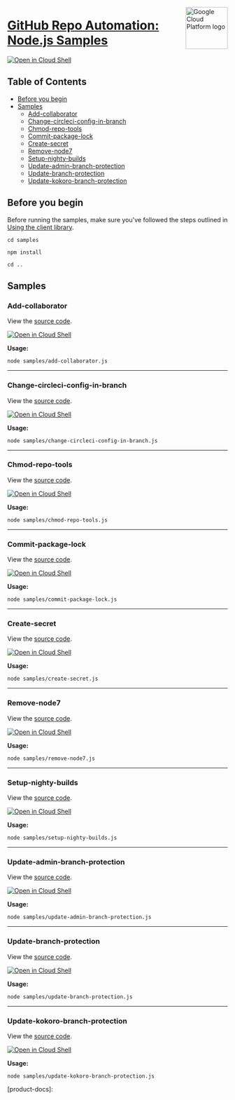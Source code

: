 [//]: # "This README.md file is auto-generated, all changes to this file will be lost."
[//]: # "To regenerate it, use `python -m synthtool`."
<img src="https://avatars2.githubusercontent.com/u/2810941?v=3&s=96" alt="Google Cloud Platform logo" title="Google Cloud Platform" align="right" height="96" width="96"/>

# [GitHub Repo Automation: Node.js Samples](https://github.com/googleapis/github-repo-automation)

[![Open in Cloud Shell][shell_img]][shell_link]



## Table of Contents

* [Before you begin](#before-you-begin)
* [Samples](#samples)
  * [Add-collaborator](#add-collaborator)
  * [Change-circleci-config-in-branch](#change-circleci-config-in-branch)
  * [Chmod-repo-tools](#chmod-repo-tools)
  * [Commit-package-lock](#commit-package-lock)
  * [Create-secret](#create-secret)
  * [Remove-node7](#remove-node7)
  * [Setup-nighty-builds](#setup-nighty-builds)
  * [Update-admin-branch-protection](#update-admin-branch-protection)
  * [Update-branch-protection](#update-branch-protection)
  * [Update-kokoro-branch-protection](#update-kokoro-branch-protection)

## Before you begin

Before running the samples, make sure you've followed the steps outlined in
[Using the client library](https://github.com/googleapis/github-repo-automation#using-the-client-library).

`cd samples`

`npm install`

`cd ..`

## Samples



### Add-collaborator

View the [source code](https://github.com/googleapis/github-repo-automation/blob/main/samples/add-collaborator.js).

[![Open in Cloud Shell][shell_img]](https://console.cloud.google.com/cloudshell/open?git_repo=https://github.com/googleapis/github-repo-automation&page=editor&open_in_editor=samples/add-collaborator.js,samples/README.md)

__Usage:__


`node samples/add-collaborator.js`


-----




### Change-circleci-config-in-branch

View the [source code](https://github.com/googleapis/github-repo-automation/blob/main/samples/change-circleci-config-in-branch.js).

[![Open in Cloud Shell][shell_img]](https://console.cloud.google.com/cloudshell/open?git_repo=https://github.com/googleapis/github-repo-automation&page=editor&open_in_editor=samples/change-circleci-config-in-branch.js,samples/README.md)

__Usage:__


`node samples/change-circleci-config-in-branch.js`


-----




### Chmod-repo-tools

View the [source code](https://github.com/googleapis/github-repo-automation/blob/main/samples/chmod-repo-tools.js).

[![Open in Cloud Shell][shell_img]](https://console.cloud.google.com/cloudshell/open?git_repo=https://github.com/googleapis/github-repo-automation&page=editor&open_in_editor=samples/chmod-repo-tools.js,samples/README.md)

__Usage:__


`node samples/chmod-repo-tools.js`


-----




### Commit-package-lock

View the [source code](https://github.com/googleapis/github-repo-automation/blob/main/samples/commit-package-lock.js).

[![Open in Cloud Shell][shell_img]](https://console.cloud.google.com/cloudshell/open?git_repo=https://github.com/googleapis/github-repo-automation&page=editor&open_in_editor=samples/commit-package-lock.js,samples/README.md)

__Usage:__


`node samples/commit-package-lock.js`


-----




### Create-secret

View the [source code](https://github.com/googleapis/github-repo-automation/blob/main/samples/create-secret.js).

[![Open in Cloud Shell][shell_img]](https://console.cloud.google.com/cloudshell/open?git_repo=https://github.com/googleapis/github-repo-automation&page=editor&open_in_editor=samples/create-secret.js,samples/README.md)

__Usage:__


`node samples/create-secret.js`


-----




### Remove-node7

View the [source code](https://github.com/googleapis/github-repo-automation/blob/main/samples/remove-node7.js).

[![Open in Cloud Shell][shell_img]](https://console.cloud.google.com/cloudshell/open?git_repo=https://github.com/googleapis/github-repo-automation&page=editor&open_in_editor=samples/remove-node7.js,samples/README.md)

__Usage:__


`node samples/remove-node7.js`


-----




### Setup-nighty-builds

View the [source code](https://github.com/googleapis/github-repo-automation/blob/main/samples/setup-nighty-builds.js).

[![Open in Cloud Shell][shell_img]](https://console.cloud.google.com/cloudshell/open?git_repo=https://github.com/googleapis/github-repo-automation&page=editor&open_in_editor=samples/setup-nighty-builds.js,samples/README.md)

__Usage:__


`node samples/setup-nighty-builds.js`


-----




### Update-admin-branch-protection

View the [source code](https://github.com/googleapis/github-repo-automation/blob/main/samples/update-admin-branch-protection.js).

[![Open in Cloud Shell][shell_img]](https://console.cloud.google.com/cloudshell/open?git_repo=https://github.com/googleapis/github-repo-automation&page=editor&open_in_editor=samples/update-admin-branch-protection.js,samples/README.md)

__Usage:__


`node samples/update-admin-branch-protection.js`


-----




### Update-branch-protection

View the [source code](https://github.com/googleapis/github-repo-automation/blob/main/samples/update-branch-protection.js).

[![Open in Cloud Shell][shell_img]](https://console.cloud.google.com/cloudshell/open?git_repo=https://github.com/googleapis/github-repo-automation&page=editor&open_in_editor=samples/update-branch-protection.js,samples/README.md)

__Usage:__


`node samples/update-branch-protection.js`


-----




### Update-kokoro-branch-protection

View the [source code](https://github.com/googleapis/github-repo-automation/blob/main/samples/update-kokoro-branch-protection.js).

[![Open in Cloud Shell][shell_img]](https://console.cloud.google.com/cloudshell/open?git_repo=https://github.com/googleapis/github-repo-automation&page=editor&open_in_editor=samples/update-kokoro-branch-protection.js,samples/README.md)

__Usage:__


`node samples/update-kokoro-branch-protection.js`






[shell_img]: https://gstatic.com/cloudssh/images/open-btn.png
[shell_link]: https://console.cloud.google.com/cloudshell/open?git_repo=https://github.com/googleapis/github-repo-automation&page=editor&open_in_editor=samples/README.md
[product-docs]: 
